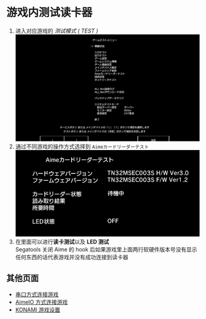 # 游戏内测试读卡器

1. 进入对应游戏的 *测试模式 ( TEST )* ![test0](assets/test0.png)
2. 通过不同游戏的操作方式选择到 `Aimeカードリーダーテスト` ![test1](assets/test1.png)
3. 在里面可以进行**读卡测试**以及 **LED 测试**<br>Segatools 关闭 Aime 的 hook 后如果游戏里上面两行软硬件版本号没有显示任何东西的话代表游戏并没有成功连接到读卡器

## 其他页面
* [串口方式连接游戏](serial.md)
* [AimeIO 方式连接游戏](aimeio.md)
* [KONAMI 游戏设置](../KONAMI/index.md)